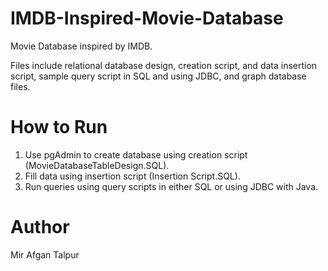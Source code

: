 # IMDB-Inspired-Movie-Database
Movie Database inspired by IMDB.

Files include relational database design, creation script, and data insertion script, sample query script in SQL and using JDBC, and graph database files.

# How to Run
1. Use pgAdmin to create database using creation script (MovieDatabaseTableDesign.SQL).
2. Fill data using insertion script (Insertion Script.SQL).
3. Run queries using query scripts in either SQL or using JDBC with Java. 

# Author 
Mir Afgan Talpur
